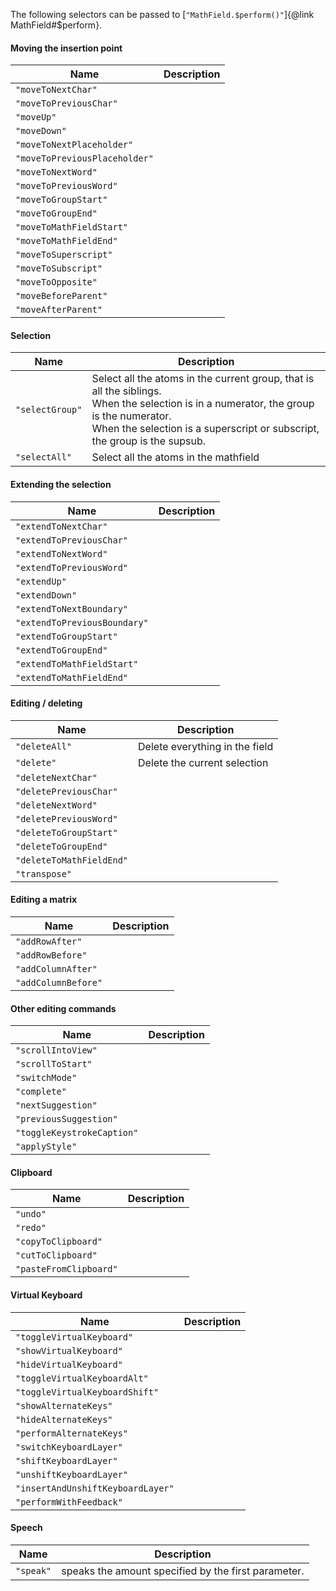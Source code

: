 The following selectors can be passed to [`"MathField.$perform()"`]{@link MathField#\$perform}.

#### Moving the insertion point

| Name                          | Description |
| ----------------------------- | ----------- |
| `"moveToNextChar"`            |             |
| `"moveToPreviousChar"`        |             |
| `"moveUp"`                    |             |
| `"moveDown"`                  |             |
| `"moveToNextPlaceholder"`     |             |
| `"moveToPreviousPlaceholder"` |             |
| `"moveToNextWord"`            |             |
| `"moveToPreviousWord"`        |             |
| `"moveToGroupStart"`          |             |
| `"moveToGroupEnd"`            |             |
| `"moveToMathFieldStart"`      |             |
| `"moveToMathFieldEnd"`        |             |
| `"moveToSuperscript"`         |             |
| `"moveToSubscript"`           |             |
| `"moveToOpposite"`            |             |
| `"moveBeforeParent"`          |             |
| `"moveAfterParent"`           |             |

#### Selection

| Name            | Description                                                                                                                                                                                                              |
| --------------- | ------------------------------------------------------------------------------------------------------------------------------------------------------------------------------------------------------------------------ |
| `"selectGroup"` | Select all the atoms in the current group, that is all the siblings.<br> When the selection is in a numerator, the group is the numerator.<br>When the selection is a superscript or subscript, the group is the supsub. |
| `"selectAll"`   | Select all the atoms in the mathfield                                                                                                                                                                                    |

#### Extending the selection

| Name                         | Description |
| ---------------------------- | ----------- |
| `"extendToNextChar"`         |             |
| `"extendToPreviousChar"`     |             |
| `"extendToNextWord"`         |             |
| `"extendToPreviousWord"`     |             |
| `"extendUp"`                 |             |
| `"extendDown"`               |             |
| `"extendToNextBoundary"`     |             |
| `"extendToPreviousBoundary"` |             |
| `"extendToGroupStart"`       |             |
| `"extendToGroupEnd"`         |             |
| `"extendToMathFieldStart"`   |             |
| `"extendToMathFieldEnd"`     |             |

#### Editing / deleting

| Name                     | Description                    |
| ------------------------ | ------------------------------ |
| `"deleteAll"`            | Delete everything in the field |
| `"delete"`               | Delete the current selection   |
| `"deleteNextChar"`       |                                |
| `"deletePreviousChar"`   |                                |
| `"deleteNextWord"`       |                                |
| `"deletePreviousWord"`   |                                |
| `"deleteToGroupStart"`   |                                |
| `"deleteToGroupEnd"`     |                                |
| `"deleteToMathFieldEnd"` |                                |
| `"transpose"`            |                                |

#### Editing a matrix

| Name                | Description |
| ------------------- | ----------- |
| `"addRowAfter"`     |             |
| `"addRowBefore"`    |             |
| `"addColumnAfter"`  |             |
| `"addColumnBefore"` |             |

#### Other editing commands

| Name                       | Description |
| -------------------------- | ----------- |
| `"scrollIntoView"`         |             |
| `"scrollToStart"`          |             |
| `"switchMode"`             |             |
| `"complete"`               |             |
| `"nextSuggestion"`         |             |
| `"previousSuggestion"`     |             |
| `"toggleKeystrokeCaption"` |             |
| `"applyStyle"`             |             |

#### Clipboard

| Name                   | Description |
| ---------------------- | ----------- |
| `"undo"`               |             |
| `"redo"`               |             |
| `"copyToClipboard"`    |             |
| `"cutToClipboard"`     |             |
| `"pasteFromClipboard"` |             |

#### Virtual Keyboard

| Name                              | Description |
| --------------------------------- | ----------- |
| `"toggleVirtualKeyboard"`         |             |
| `"showVirtualKeyboard"`           |             |
| `"hideVirtualKeyboard"`           |             |
| `"toggleVirtualKeyboardAlt"`      |             |
| `"toggleVirtualKeyboardShift"`    |             |
| `"showAlternateKeys"`             |             |
| `"hideAlternateKeys"`             |             |
| `"performAlternateKeys"`          |             |
| `"switchKeyboardLayer"`           |             |
| `"shiftKeyboardLayer"`            |             |
| `"unshiftKeyboardLayer"`          |             |
| `"insertAndUnshiftKeyboardLayer"` |             |
| `"performWithFeedback"`           |             |

#### Speech

| Name      | Description                                         |
| --------- | --------------------------------------------------- |
| `"speak"` | speaks the amount specified by the first parameter. |
